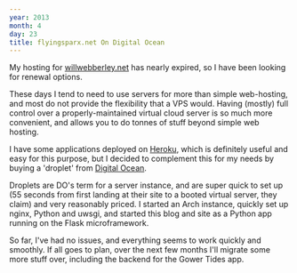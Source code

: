 ```yaml
---
year: 2013
month: 4
day: 23
title: flyingsparx.net On Digital Ocean
---
```


<p>My hosting for <a href="http://www.willwebberley.net" target="_blank">willwebberley.net</a> has nearly expired, so I have been looking for renewal options.</p>
<p>These days I tend to need to use servers for more than simple web-hosting, and most do not provide the flexibility that a VPS would. Having (mostly) full control over a properly-maintained virtual cloud server is so much more convenient, and allows you to do tonnes of stuff beyond simple web hosting.</p>
<p>I have some applications deployed on <a href="https://www.heroku.com" target="_blank">Heroku</a>, which is definitely useful and easy for this purpose, but I decided to complement this for my needs by buying a 'droplet' from <a href="https://www.digitalocean.com" target="_blank">Digital Ocean</a>.</p>
<p>Droplets are DO's term for a server instance, and are super quick to set up (55 seconds from first landing at their site to a booted virtual server, they claim) and very reasonably priced. I started an Arch instance, quickly set up nginx, Python and uwsgi, and started this blog and site as a Python app running on the Flask microframework.</p>
<p>So far, I've had no issues, and everything seems to work quickly and smoothly. If all goes to plan, over the next few months I'll migrate some more stuff over, including the backend for the Gower Tides app.</p>